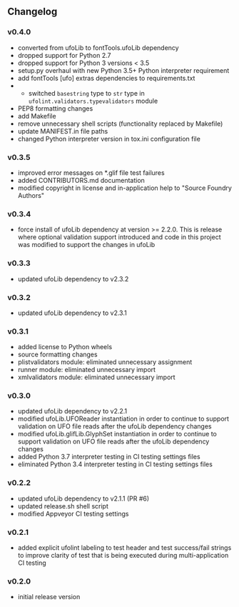 ## Changelog

### v0.4.0

- converted from ufoLib to fontTools.ufoLib dependency
- dropped support for Python 2.7
- dropped support for Python 3 versions < 3.5
- setup.py overhaul with new Python 3.5+ Python interpreter requirement
- add fontTools [ufo] extras dependencies to requirements.txt
- - switched `basestring` type to `str` type in `ufolint.validators.typevalidators` module
- PEP8 formatting changes
- add Makefile
- remove unnecessary shell scripts (functionality replaced by Makefile)
- update MANIFEST.in file paths
- changed Python interpreter version in tox.ini configuration file

### v0.3.5

- improved error messages on *.glif file test failures
- added CONTRIBUTORS.md documentation
- modified copyright in license and in-application help to "Source Foundry Authors"

### v0.3.4

- force install of ufoLib dependency at version >= 2.2.0.  This is release where optional validation support introduced and code in this project was modified to support the changes in ufoLib

### v0.3.3

- updated ufoLib dependency to v2.3.2

### v0.3.2

- updated ufoLib dependency to v2.3.1

### v0.3.1

- added license to Python wheels
- source formatting changes
- plistvalidators module: eliminated unnecessary assignment
- runner module: eliminated unnecessary import
- xmlvalidators module: eliminated unnecessary import

### v0.3.0

- updated ufoLib dependency to v2.2.1
- modified ufoLib.UFOReader instantiation in order to continue to support validation on UFO file reads after the ufoLib dependency changes
- modified ufoLib.glifLib.GlyphSet instantiation in order to continue to support validation on UFO file reads after the ufoLib dependency changes
- added Python 3.7 interpreter testing in CI testing settings files
- eliminated Python 3.4 interpreter testing in CI testing settings files

### v0.2.2

- updated ufoLib dependency to v2.1.1 (PR #6)
- updated release.sh shell script
- modified Appveyor CI testing settings

### v0.2.1

- added explicit ufolint labeling to test header and test success/fail strings to improve clarity of test that is being executed during multi-application CI testing

### v0.2.0

- initial release version


